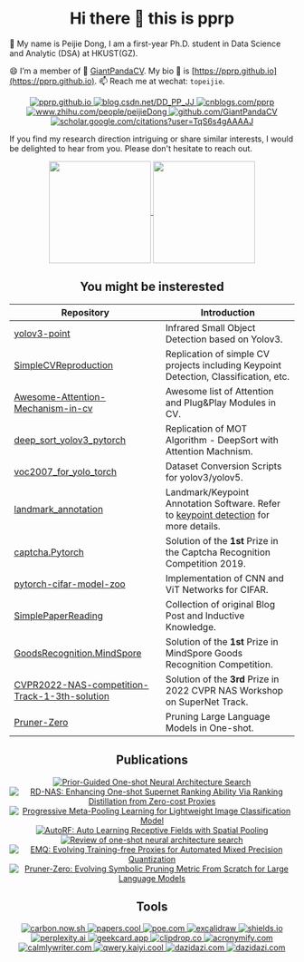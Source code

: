 <div align="center">
<h1>Hi there 👋 this is pprp</h1>
</div>

🥳 My name is Peijie Dong, I am a first-year Ph.D. student in Data Science and Analytic (DSA) at HKUST(GZ).

😄 I’m a member of 🐼 [GiantPandaCV](https://github.com/GiantPandaCV). My bio 👤 is [https://pprp.github.io](https://pprp.github.io). 📫 Reach me at wechat: `topeijie`.

<div align="center">

<a href="https://pprp.github.io">
<img src="https://img.shields.io/badge/Bio-github_io-navy" alt="pprp.github.io">
</a>

<a href="https://blog.csdn.net/DD_PP_JJ">
<img src="https://img.shields.io/badge/CSDN-Bloger-mediumpurple" alt="blog.csdn.net/DD_PP_JJ">
</a>

<a href="https://cnblogs.com/pprp">
<img src="https://img.shields.io/badge/CNBLOGS-Bloger-lightsteelblue" alt="cnblogs.com/pprp">
</a>

<a href="https://www.zhihu.com/people/peijieDong">
<img src="https://img.shields.io/badge/ZhiHu-Bloger-hotpink" alt="www.zhihu.com/people/peijieDong">
</a>

<a href="https://github.com/GiantPandaCV">
<img src="https://img.shields.io/badge/Weixin-Account-aqua" alt="github.com/GiantPandaCV">
</a>

<a href="https://scholar.google.com/citations?user=TqS6s4gAAAAJ">
<img src="https://img.shields.io/badge/Google_Scholar-Peijie_Dong-maroon" alt="scholar.google.com/citations?user=TqS6s4gAAAAJ">
</a>

</div>


If you find my research direction intriguing or share similar interests, I would be delighted to hear from you. 
Please don't hesitate to reach out.


<div align="center">
<a href="https://github.com/pprp">
  <img height=180 align="center" src="https://github-readme-stats.vercel.app/api?username=pprp&show_icons=true&count_private=true&hide=prs&theme=default_repocard" />
</a>

<a> 
 <img height=180 align="center" src="https://i.giphy.com/media/v1.Y2lkPTc5MGI3NjExdzB4bTB3N3QzZTZ3cmNkcWt2NWs5dGIzN2hyc3RlaWlmaHFibW9tdiZlcD12MV9pbnRlcm5hbF9naWZfYnlfaWQmY3Q9Zw/lJNoBCvQYp7nq/giphy.gif" />
</a>

</div>


<div align='center'>
  <h2>You might be insterested</h2>  
</div>




| Repository                                                   | Introduction                                                 |
| ------------------------------------------------------------ | ------------------------------------------------------------ |
| [yolov3-point](https://github.com/GiantPandaCV/yolov3-point) | Infrared Small Object Detection based on Yolov3.             |
| [SimpleCVReproduction](https://github.com/pprp/SimpleCVReproduction) | Replication of simple CV projects including Keypoint Detection, Classification, etc. |
| [Awesome-Attention-Mechanism-in-cv](https://github.com/pprp/awesome-attention-mechanism-in-cv) | Awesome list of Attention and Plug&Play Modules in CV.       |
| [deep_sort_yolov3_pytorch](https://github.com/pprp/deep_sort_yolov3_pytorch) | Replication of MOT Algorithm - DeepSort with Attention Machnism. |
| [voc2007_for_yolo_torch](https://github.com/pprp/voc2007_for_yolo_torch) | Dataset Conversion Scripts for yolov3/yolov5.                |
| [landmark_annotation](https://github.com/pprp/landmark_annotation) | Landmark/Keypoint Annotation Software. Refer to [keypoint detection](https://github.com/pprp/SimpleCVReproduction/blob/master/simple_keypoint/readme.md) for more details. |
| [captcha.Pytorch](https://github.com/pprp/captcha.Pytorch)   | Solution of the **1st** Prize in the Captcha Recognition Competition 2019. |
| [pytorch-cifar-model-zoo](https://github.com/pprp/pytorch-cifar-model-zoo) | Implementation of CNN and ViT Networks for CIFAR.            |
| [SimplePaperReading](https://github.com/pprp/SimpleCVPaperAbstractReading) | Collection of original Blog Post and Inductive Knowledge.    |
| [GoodsRecognition.MindSpore](https://github.com/pprp/GoodsRecognition.MindSpore) | Solution of the **1st** Prize in MindSpore Goods Recognition Competition. |
| [CVPR2022-NAS-competition-Track-1-3th-solution](https://github.com/pprp/CVPR2022-NAS-competition-Track-1-3th-solution) | Solution of the **3rd** Prize in 2022 CVPR NAS Workshop on SuperNet Track. |
| [Pruner-Zero](https://github.com/pprp/Pruner-Zero) | Pruning Large Language Models in One-shot. |


<div align='center'>
<h2>Publications</h2>
</div>

<div align="center">
  <a href="https://arxiv.org/pdf/2206.13329">
    <img src="https://img.shields.io/badge/CVPR_2022-Prior_Guided_One_shot_Neural_Architecture_Search-teal" alt="Prior-Guided One-shot Neural Architecture Search">
  </a>
  <a href="https://arxiv.org/pdf/2301.09850.pdf">
    <img src="https://img.shields.io/badge/ICASSP_2023-RD_NAS_Enhancing_One_shot_Supernet_Ranking_Ability-olive" alt="RD-NAS: Enhancing One-shot Supernet Ranking Ability Via Ranking Distillation from Zero-cost Proxies">
  </a>
  <a href="https://arxiv.org/pdf/2301.10038.pdf">
    <img src="https://img.shields.io/badge/ICASSP_2023-Progressive_Meta_Pooling_Learning_for_Lightweight_Image_Classification_Model-maroon" alt="Progressive Meta-Pooling Learning for Lightweight Image Classification Model">
  </a>
  <a href="https://link.springer.com/chapter/10.1007/978-3-031-27818-1_56">
    <img src="https://img.shields.io/badge/MMM_2022-AutoRF__Auto_Learning_Receptive_Fields_with_Spatial_Pooling-navy" alt="AutoRF: Auto Learning Receptive Fields with Spatial Pooling">
  </a>
  <a href="http://manu46.magtech.com.cn/ces/EN/abstract/abstract17574.shtml">
    <img src="https://img.shields.io/badge/Computer_Engineering__Science_2022-Review_of_one_shot_neural_architecture_search-purple" alt="Review of one-shot neural architecture search">
  </a>
  <a href="https://arxiv.org/abs/2307.10554">
    <img src="https://img.shields.io/badge/ICCV_2023-EMQ__Evolving_Training_free_Proxies_for_Automated_Mixed_Precision_Quantization-orange" alt="EMQ: Evolving Training-free Proxies for Automated Mixed Precision Quantization">
  </a>
  <a href="https://arxiv.org/abs/2406.02924v1">
    <img src="https://img.shields.io/badge/ICML_2024-Pruner_Zero__Evolving_Symbolic_Pruning_Metric_From_Scratch_for_Large_Language_Models-crimson" alt="Pruner-Zero: Evolving Symbolic Pruning Metric From Scratch for Large Language Models">
  </a>
</div>

<div align='center'>
<h2>Tools</h2>
</div>

<div align="center">
  <a href="https://carbon.now.sh"> 
    <img src="https://img.shields.io/badge/carbon_now-Share_Code_with_Others-brightgreen" alt="carbon.now.sh">
  </a>
  <a href="https://papers.cool/">
    <img src="https://img.shields.io/badge/papers.cool-Paper_Summary_with_Kimi-yellow" alt="papers.cool">
  </a>
  <a href="https://poe.com/">
    <img src="https://img.shields.io/badge/poe.com-Aggregation_of_LLMs-blue" alt="poe.com">
  </a>
  <a href="https://excalidraw.com/">
    <img src="https://img.shields.io/badge/excalidraw.com-Smooth_Illustration_Drawer-pink" alt="excalidraw">
  </a>
  <a href="https://shields.io/badges">
    <img src="https://img.shields.io/badge/shields.io-Badges_Creator-orange" alt="shields.io">
  </a>
  <a href="https://www.perplexity.ai/">
    <img src="https://img.shields.io/badge/perplexity.ai-AI_Search_Engine-purple" alt="perplexity.ai">
  </a>
  <a href="https://geekcard.app">
    <img src="https://img.shields.io/badge/geekcard-Share_Text_with_Picture-lightsteelblue" alt="geekcard.app">
  </a>
  <a href="https://clipdrop.co/">
    <img src="https://img.shields.io/badge/clipdrop-Edit_Image_with_AI-yellowgreen" alt="clipdrop.co">
  </a>
  <a href="https://acronymify.com/">
    <img src="https://img.shields.io/badge/acronoymify-Generate_Possible_Acronyms-silver" alt="acronymify.com">
  </a>
  <a href="https://www.calmlywriter.com/online/">
    <img src="https://img.shields.io/badge/calmlywriter-Online_Markdown_Writer-peru" alt="calmlywriter.com">
  </a>
  <a href="https://qwerty.kaiyi.cool/">
    <img src="https://img.shields.io/badge/Qwerty_learner-Online_Typer-navy" alt="qwery.kaiyi.cool">
  </a>
  <a href="https://dazidazi.com/">
    <img src="https://img.shields.io/badge/Dazidazi-Learn_dazi-seagreen" alt="dazidazi.com">
  </a>
  <a href="https://jina.ai/reader/">
<img src="https://img.shields.io/badge/Jina-LLMInput-lightblue" alt="dazidazi.com">
  </a>

  
</div>

